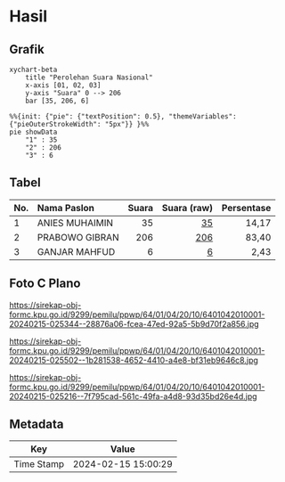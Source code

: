 # Hasil

## Grafik

```mermaid
xychart-beta
    title "Perolehan Suara Nasional"
    x-axis [01, 02, 03]
    y-axis "Suara" 0 --> 206
    bar [35, 206, 6]
```

```mermaid
%%{init: {"pie": {"textPosition": 0.5}, "themeVariables": {"pieOuterStrokeWidth": "5px"}} }%%
pie showData
    "1" : 35
    "2" : 206
    "3" : 6
```

## Tabel

| No. | Nama Paslon    | Suara | Suara (raw) | Persentase |
|:--- |:-------------- | -----:| -----------:| ----------:|
| 1   | ANIES MUHAIMIN | 35    | [35][p-1]   | 14,17      |
| 2   | PRABOWO GIBRAN | 206   | [206][p-2]  | 83,40      |
| 3   | GANJAR MAHFUD  | 6     | [6][p-3]    | 2,43       |


[p-1]: https://github.com/gigit-pemilu/pemilu-2024/blob/main/pilpres/hitung-suara/sub/64-kalimantan-timur/sub/01-paser/sub/04-tanah-grogot/sub/2010-muara-pasir/sub/001-tps/sub/paslon-1.txt
[p-2]: https://github.com/gigit-pemilu/pemilu-2024/blob/main/pilpres/hitung-suara/sub/64-kalimantan-timur/sub/01-paser/sub/04-tanah-grogot/sub/2010-muara-pasir/sub/001-tps/sub/paslon-2.txt
[p-3]: https://github.com/gigit-pemilu/pemilu-2024/blob/main/pilpres/hitung-suara/sub/64-kalimantan-timur/sub/01-paser/sub/04-tanah-grogot/sub/2010-muara-pasir/sub/001-tps/sub/paslon-3.txt

## Foto C Plano

https://sirekap-obj-formc.kpu.go.id/9299/pemilu/ppwp/64/01/04/20/10/6401042010001-20240215-025344--28876a06-fcea-47ed-92a5-5b9d70f2a856.jpg

https://sirekap-obj-formc.kpu.go.id/9299/pemilu/ppwp/64/01/04/20/10/6401042010001-20240215-025502--1b281538-4652-4410-a4e8-bf31eb9646c8.jpg

https://sirekap-obj-formc.kpu.go.id/9299/pemilu/ppwp/64/01/04/20/10/6401042010001-20240215-025216--7f795cad-561c-49fa-a4d8-93d35bd26e4d.jpg


## Metadata

| Key        | Value               |
| ---------- | ------------------- |
| Time Stamp | 2024-02-15 15:00:29 |



